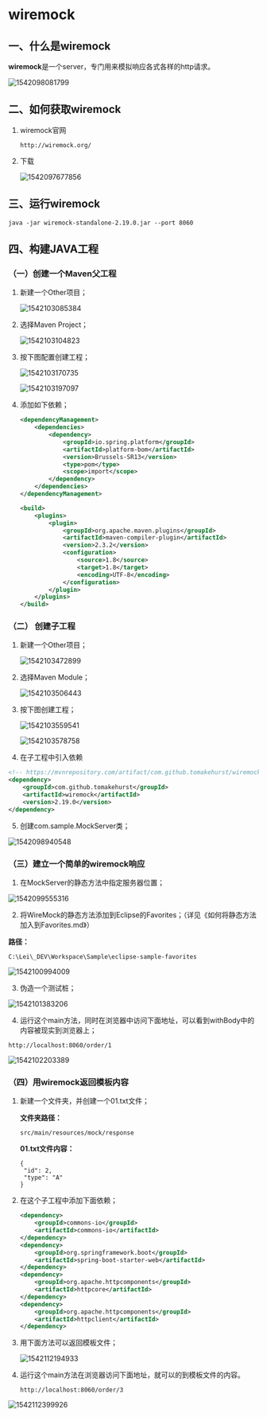 # wiremock

## 一、什么是wiremock

**wiremock**是一个server，专门用来模拟响应各式各样的http请求。

![1542098081799](C:\Users\llei\AppData\Roaming\Typora\typora-user-images\1542098081799.png)

## 二、如何获取wiremock

1. wiremock官网

   ```
   http://wiremock.org/
   ```

2. 下载

   ![1542097677856](C:\Users\llei\AppData\Roaming\Typora\typora-user-images\1542097677856.png)

## 三、运行wiremock

```
java -jar wiremock-standalone-2.19.0.jar --port 8060
```

## 四、构建JAVA工程

### （一）创建一个Maven父工程

1. 新建一个Other项目；

   ![1542103085384](C:\Users\llei\AppData\Roaming\Typora\typora-user-images\1542103085384.png)

2. 选择Maven Project；

   ![1542103104823](C:\Users\llei\AppData\Roaming\Typora\typora-user-images\1542103104823.png)

3. 按下图配置创建工程；

   ![1542103170735](C:\Users\llei\AppData\Roaming\Typora\typora-user-images\1542103170735.png)

   ![1542103197097](C:\Users\llei\AppData\Roaming\Typora\typora-user-images\1542103197097.png)

4. 添加如下依赖；

   ``` xml
   <dependencyManagement>
       <dependencies>
           <dependency>
               <groupId>io.spring.platform</groupId>
               <artifactId>platform-bom</artifactId>
               <version>Brussels-SR13</version>
               <type>pom</type>
               <scope>import</scope>
           </dependency>
       </dependencies>
   </dependencyManagement>
   
   <build>
       <plugins>
           <plugin>
               <groupId>org.apache.maven.plugins</groupId>
               <artifactId>maven-compiler-plugin</artifactId>
               <version>2.3.2</version>
               <configuration>
                   <source>1.8</source>
                   <target>1.8</target>
                   <encoding>UTF-8</encoding>
               </configuration>
           </plugin>
       </plugins>
   </build>
   ```

### （二） 创建子工程

1. 新建一个Other项目；

   ![1542103472899](C:\Users\llei\AppData\Roaming\Typora\typora-user-images\1542103472899.png)

2. 选择Maven Module；

   ![1542103506443](C:\Users\llei\AppData\Roaming\Typora\typora-user-images\1542103506443.png)

3. 按下图创建工程；

   ![1542103559541](C:\Users\llei\AppData\Roaming\Typora\typora-user-images\1542103559541.png)

   ![1542103578758](C:\Users\llei\AppData\Roaming\Typora\typora-user-images\1542103578758.png)

4. 在子工程中引入依赖

```xml
<!-- https://mvnrepository.com/artifact/com.github.tomakehurst/wiremock -->
<dependency>
    <groupId>com.github.tomakehurst</groupId>
    <artifactId>wiremock</artifactId>
    <version>2.19.0</version>
</dependency>
```

5. 创建com.sample.MockServer类；

![1542098940548](C:\Users\llei\AppData\Roaming\Typora\typora-user-images\1542098598482.png)

### （三）建立一个简单的wiremock响应

1. 在MockServer的静态方法中指定服务器位置；

![1542099555316](C:\Users\llei\AppData\Roaming\Typora\typora-user-images\1542099555316.png)

2. 将WireMock的静态方法添加到Eclipse的Favorites；（详见《如何将静态方法加入到Favorites.md》）

**路径：**

```
C:\Lei\_DEV\Workspace\Sample\eclipse-sample-favorites
```

![1542100994009](C:\Users\llei\AppData\Roaming\Typora\typora-user-images\1542100994009.png)

3. 伪造一个测试桩；

![1542101383206](C:\Users\llei\AppData\Roaming\Typora\typora-user-images\1542101383206.png)

4. 运行这个main方法，同时在浏览器中访问下面地址，可以看到withBody中的内容被现实到浏览器上；

```http
http://localhost:8060/order/1
```

![1542102203389](C:\Users\llei\AppData\Roaming\Typora\typora-user-images\1542102203389.png)

### （四）用wiremock返回模板内容

1. 新建一个文件夹，并创建一个01.txt文件；

   **文件夹路径：**

   ```
   src/main/resources/mock/response
   ```

   **01.txt文件内容：**

   ```
   {
   	"id": 2,
   	"type": "A"
   }
   ```

2. 在这个子工程中添加下面依赖；

   ```xml
   <dependency>
       <groupId>commons-io</groupId>
       <artifactId>commons-io</artifactId>
   </dependency>
   <dependency>
       <groupId>org.springframework.boot</groupId>
       <artifactId>spring-boot-starter-web</artifactId>
   </dependency>
   <dependency>
       <groupId>org.apache.httpcomponents</groupId>
       <artifactId>httpcore</artifactId>
   </dependency>
   <dependency>
       <groupId>org.apache.httpcomponents</groupId>
       <artifactId>httpclient</artifactId>
   </dependency>
   ```

3. 用下面方法可以返回模板文件；

   ![1542112194933](C:\Users\llei\AppData\Roaming\Typora\typora-user-images\1542112194933.png)

4. 运行这个main方法在浏览器访问下面地址，就可以的到模板文件的内容。

   ```http
   http://localhost:8060/order/3
   ```

![1542112399926](C:\Users\llei\AppData\Roaming\Typora\typora-user-images\1542112399926.png)

